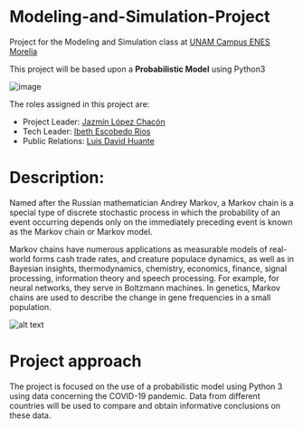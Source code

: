 # Modeling-and-Simulation-Project
Project for the Modeling and Simulation class at [UNAM Campus ENES Morelia](https://www.enesmorelia.unam.mx/) 

This project will be based upon a **Probabilistic Model** using Python3

![image](https://user-images.githubusercontent.com/69777087/137336589-b22dc9ff-16cf-493d-8a90-46fb5f7fff42.png)

The roles assigned in this project are:

+ Project Leader: [Jazmín López Chacón](https://github.com/tipicanerd)
+ Tech Leader: [Ibeth Escobedo Rios](https://github.com/IbtIbeth/)
+ Public Relations: [Luis David Huante](https://github.com/LuisDHuante)


# Description: 

Named after the Russian mathematician Andrey Markov, a Markov chain is a special type of discrete stochastic process in which the probability of an event occurring depends only on the immediately preceding event is known as the Markov chain or Markov model. 

Markov chains have numerous applications as measurable models of real-world forms cash trade rates, and creature populace dynamics, as well as in Bayesian insights, thermodynamics, chemistry, economics, finance, signal processing, information theory and speech processing. For example, for neural networks, they serve in Boltzmann machines. In genetics, Markov chains are used to describe the change in gene frequencies in a small population.

![alt text](https://upload.wikimedia.org/wikipedia/commons/thumb/2/2b/Markovkate_01.svg/1200px-Markovkate_01.svg.png)


# Project approach

The project is focused on the use of a probabilistic model using Python 3 using data concerning the COVID-19 pandemic. Data from different countries will be used to compare and obtain informative conclusions on these data.
